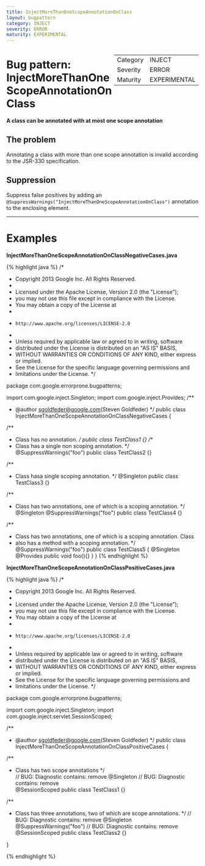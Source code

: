 ```yaml
---
title: InjectMoreThanOneScopeAnnotationOnClass
layout: bugpattern
category: INJECT
severity: ERROR
maturity: EXPERIMENTAL
---
```


<div style="float:right;"><table id="metadata">
<tr><td>Category</td><td>INJECT</td></tr>
<tr><td>Severity</td><td>ERROR</td></tr>
<tr><td>Maturity</td><td>EXPERIMENTAL</td></tr>
</table></div>

# Bug pattern: InjectMoreThanOneScopeAnnotationOnClass
__A class can be annotated with at most one scope annotation__

## The problem
Annotating a class with more than one scope annotation is invalid according to the JSR-330 specification. 

## Suppression
Suppress false positives by adding an `@SuppressWarnings("InjectMoreThanOneScopeAnnotationOnClass")` annotation to the enclosing element.

----------

# Examples
__InjectMoreThanOneScopeAnnotationOnClassNegativeCases.java__

{% highlight java %}
/*
 * Copyright 2013 Google Inc. All Rights Reserved.
 *
 * Licensed under the Apache License, Version 2.0 (the "License");
 * you may not use this file except in compliance with the License.
 * You may obtain a copy of the License at
 *
 *     http://www.apache.org/licenses/LICENSE-2.0
 *
 * Unless required by applicable law or agreed to in writing, software
 * distributed under the License is distributed on an "AS IS" BASIS,
 * WITHOUT WARRANTIES OR CONDITIONS OF ANY KIND, either express or implied.
 * See the License for the specific language governing permissions and
 * limitations under the License.
 */

package com.google.errorprone.bugpatterns;

import com.google.inject.Singleton;
import com.google.inject.Provides;
/**
 * @author sgoldfeder@google.com(Steven Goldfeder)
 */
public class InjectMoreThanOneScopeAnnotationOnClassNegativeCases {

  /**
   * Class has no annotation. 
   */
  public class TestClass1 {}
  /**
   * Class has a single non scoping annotation. 
   */
  @SuppressWarnings("foo")
  public class TestClass2 {}
  
  /**
   * Class hasa single scoping annotation.
   */
  @Singleton 
  public class TestClass3 {}
  
  /**
   * Class has two annotations, one of which is a scoping annotation.
   */
  @Singleton @SuppressWarnings("foo")
  public class TestClass4 {}
  
  /**
   * Class has two annotations, one of which is a scoping annotation. Class
   * also has a method with a scoping annotation.
   */
   @SuppressWarnings("foo")
  public class TestClass5 {
  @Singleton @Provides
  public void foo(){}
  }
}
{% endhighlight %}

__InjectMoreThanOneScopeAnnotationOnClassPositiveCases.java__

{% highlight java %}
/*
 * Copyright 2013 Google Inc. All Rights Reserved.
 *
 * Licensed under the Apache License, Version 2.0 (the "License");
 * you may not use this file except in compliance with the License.
 * You may obtain a copy of the License at
 *
 *     http://www.apache.org/licenses/LICENSE-2.0
 *
 * Unless required by applicable law or agreed to in writing, software
 * distributed under the License is distributed on an "AS IS" BASIS,
 * WITHOUT WARRANTIES OR CONDITIONS OF ANY KIND, either express or implied.
 * See the License for the specific language governing permissions and
 * limitations under the License.
 */

package com.google.errorprone.bugpatterns;

import com.google.inject.Singleton;
import com.google.inject.servlet.SessionScoped;

/**
 * @author sgoldfeder@google.com(Steven Goldfeder)
 */
public class InjectMoreThanOneScopeAnnotationOnClassPositiveCases {

  /**
   * Class has two scope annotations
   */  
  // BUG: Diagnostic contains: remove 
  @Singleton 
  // BUG: Diagnostic contains: remove  
  @SessionScoped
  public class TestClass1 {}

  /**
   * Class has three annotations, two of which are scope annotations.
   */
  // BUG: Diagnostic contains: remove 
  @Singleton 
  @SuppressWarnings("foo")
  // BUG: Diagnostic contains: remove  
  @SessionScoped
  public class TestClass2 {}
  
}

{% endhighlight %}

